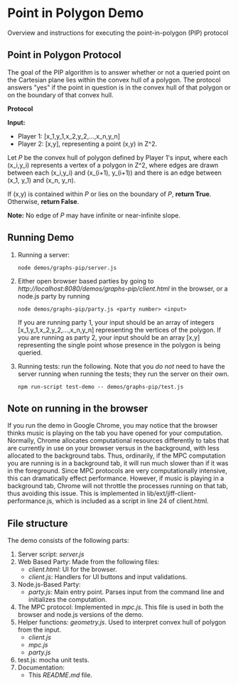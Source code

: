 # Point in Polygon Demo

Overview and instructions for executing the point-in-polygon (PIP) protocol

## Point in Polygon Protocol
The goal of the PIP algorithm is to answer whether or not a queried point on the Cartesian plane lies within the convex
hull of a polygon.
The protocol answers "yes" if the point in question is in the convex hull of that polygon or on the boundary of that 
convex hull.

**Protocol** 

**Input:**
- Player 1: [x_1,y_1,x_2,y_2,...,x_n,y_n] 
- Player 2: [x,y], representing a point (x,y) in Z^2.

Let *P* be the convex hull of  polygon defined by Player 1's input, where each (x_i,y_i) represents a vertex of a 
polygon in Z^2, where edges are drawn between each (x_i,y_i) and (x_(i+1), y_(i+1)) and there is an edge between 
(x_1, y_1) and (x_n, y_n). 

If (x,y) is contained within *P* or lies on the boundary of *P*, **return True**. Otherwise, **return False**.

**Note:** No edge of *P* may have infinite or near-infinite slope. 

## Running Demo
1. Running a server:
    ```shell
    node demos/graphs-pip/server.js
    ```

2. Either open browser based parties by going to *http://localhost:8080/demos/graphs-pip/client.html* in the browser, or a node.js party by running 
    ```shell
    node demos/graphs-pip/party.js <party number> <input>
    ```
    If you are running party 1, your input should be an array of integers [x_1,y_1,x_2,y_2,...,x_n,y_n] representing the
    vertices of the polygon. If you are running as party 2, your input should be an array [x,y] representing the single
    point whose presence in the polygon is being queried. 
3. Running tests: run the following. Note that you *do not* need to have the server running when running the tests; they run the server on their own.
    ```shell
    npm run-script test-demo -- demos/graphs-pip/test.js
    ```

## Note on running in the browser 
If you run the demo in Google Chrome, you may notice that the browser thinks music is playing on the tab you have opened
for your computation. Normally, Chrome allocates computational resources differently to tabs that are currently in use
on your browser versus in the background, with less allocated to the background tabs. Thus, ordinarily, if the MPC
computation you are running is in a background tab, it will run much slower than if it was in the foreground. Since MPC 
protocols are very computationally intensive, this can dramatically effect performance. However, if music is playing in
a background tab, Chrome will not throttle the processes running on that tab, thus avoiding this issue. This is
implemented in lib/ext/jiff-client-performance.js, which is included as a script in line 24 of client.html.

## File structure
The demo consists of the following parts:
1. Server script: *server.js*
2. Web Based Party: Made from the following files:
    * *client.html*: UI for the browser.
    * *client.js*: Handlers for UI buttons and input validations.
3. Node.js-Based Party: 
    * *party.js*: Main entry point. Parses input from the command line and initializes the computation.
4. The MPC protocol: Implemented in *mpc.js*. This file is used in both the browser and node.js versions of the demo.
5. Helper functions: *geometry.js*. Used to interpret convex hull of polygon from the input.  
    * *client.js*
    * *mpc.js*
    * *party.js*
5. test.js: mocha unit tests.
6. Documentation:
    * This *README.md* file.

